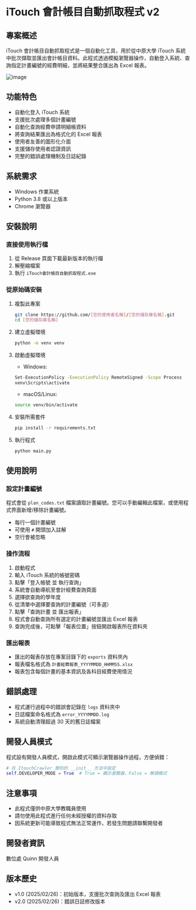 # iTouch 會計帳目自動抓取程式 v2

## 專案概述
iTouch 會計帳目自動抓取程式是一個自動化工具，用於從中原大學 iTouch 系統中批次擷取並匯出會計帳目資料。此程式透過模擬瀏覽器操作，自動登入系統、查詢指定計畫編號的經費明細，並將結果整合匯出為 Excel 報表。

![image](https://github.com/user-attachments/assets/0a85c8f8-f82a-46c5-91a9-411c087dd74d)


## 功能特色
- 自動化登入 iTouch 系統
- 支援批次處理多個計畫編號
- 自動化查詢經費申請明細帳資料
- 將查詢結果匯出為格式化的 Excel 報表
- 使用者友善的圖形化介面
- 支援儲存使用者認證資訊
- 完整的錯誤處理機制及日誌紀錄

## 系統需求
- Windows 作業系統
- Python 3.8 或以上版本
- Chrome 瀏覽器

## 安裝說明

### 直接使用執行檔
1. 從 Release 頁面下載最新版本的執行檔
2. 解壓縮檔案
3. 執行 `iTouch會計帳目自動抓取程式.exe`

### 從原始碼安裝
1. 複製此專案
    ```bash
    git clone https://github.com/[您的使用者名稱]/[您的儲存庫名稱].git
    cd [您的儲存庫名稱]
    ```

2. 建立虛擬環境
    ```bash
    python -m venv venv
    ```

3. 啟動虛擬環境
    - Windows:
    ```bash
    Set-ExecutionPolicy -ExecutionPolicy RemoteSigned -Scope Process
    venv\Scripts\activate
    ```
    - macOS/Linux:
    ```bash
    source venv/bin/activate
    ```

4. 安裝所需套件
    ```bash
    pip install -r requirements.txt
    ```

5. 執行程式
    ```bash
    python main.py
    ```

## 使用說明

### 設定計畫編號
程式會從 `plan_codes.txt` 檔案讀取計畫編號。您可以手動編輯此檔案，或使用程式界面新增/移除計畫編號。
- 每行一個計畫編號
- 可使用 `#` 開頭加入註解
- 空行會被忽略

### 操作流程
1. 啟動程式
2. 輸入 iTouch 系統的帳號密碼
3. 點擊「登入帳號 並 執行查詢」
4. 系統會自動導航至會計經費查詢頁面
5. 選擇欲查詢的學年度
6. 從清單中選擇要查詢的計畫編號（可多選）
7. 點擊「查詢計畫 並 匯出報表」
8. 程式會自動查詢所有選定的計畫編號並匯出 Excel 報表
9. 查詢完成後，可點擊「報表位置」按鈕開啟報表所在資料夾

### 匯出報表
- 匯出的報表存放在專案目錄下的 `exports` 資料夾內
- 報表檔名格式為 `計畫經費報表_YYYYMMDD_HHMMSS.xlsx`
- 報表包含每個計畫的基本資訊及各科目經費使用情況

## 錯誤處理
- 程式運行過程中的錯誤會記錄在 `logs` 資料夾中
- 日誌檔案命名格式為 `error_YYYYMMDD.log`
- 系統自動清理超過 30 天的舊日誌檔案

## 開發人員模式
程式設有開發人員模式，開啟此模式可顯示瀏覽器操作過程，方便偵錯：
```python
# 在 ItouchCrawler 類別的 __init__ 方法中設定
self.DEVELOPER_MODE = True  # True = 顯示瀏覽器，False = 無頭模式
```

## 注意事項
- 此程式僅供中原大學教職員使用
- 請勿使用此程式進行任何未經授權的資料存取
- 因系統更新可能導致程式無法正常運作，若發生問題請聯繫開發者

## 開發者資訊
數位處 Quinn 開發人員

## 版本歷史
- v1.0 (2025/02/26)：初始版本，支援批次查詢及匯出 Excel 報表
- v2.0 (2025/02/26)：錯誤日誌修改版本
